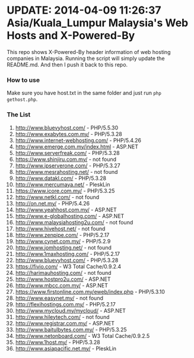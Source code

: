 UPDATE: 2014-04-09 11:26:37 Asia/Kuala_Lumpur
Malaysia's Web Hosts and X-Powered-By
=====================================

This repo shows X-Powered-By header information of web hosting companies in Malaysia. Running the script will simply update the README.md. And then I push it back to this repo.

### How to use

Make sure you have host.txt in the same folder and just run `php gethost.php`.

### The List

1.  http://www.bluevyhost.com/ - PHP/5.5.30
2.  http://www.exabytes.com.my/ - PHP/5.3.28
3.  http://www.internet-webhosting.com/ - PHP/5.4.26
4.  http://www.emerge.com.my/index.html - ASP.NET
5.  http://www.serverfreak.com/ - PHP/5.3.28
6.  https://www.shinjiru.com.my/ - not found
7.  http://www.ipserverone.com/ - PHP/5.3.27
8.  http://www.mesrahosting.net/ - not found
9.  http://www.datakl.com/ - PHP/5.3.28
10.  http://www.mercumaya.net/ - PleskLin
11.  https://www.icore.com.my/ - PHP/5.3.25
12.  http://www.netkl.com/ - not found
13.  http://on.net.my/ - PHP/5.4.26
14.  http://www.yeahhost.com.my/ - ASP.NET
15.  http://www.e-globalhosting.com/ - ASP.NET
16.  http://www.malaysiahosting2u.com/ - not found
17.  http://www.hivehost.net/ - not found
18.  http://www.zenpipe.com/ - PHP/5.2.17
19.  http://www.cynet.com.my/ - PHP/5.2.9
20.  http://www.jomhosting.net/ - not found
21.  http://www.1maxhosting.com/ - PHP/5.2.17
22.  http://www.bluevyhost.com/ - PHP/5.3.28
23.  https://fivio.com/ - W3 Total Cache/0.9.2.4
24.  http://harimauhosting.com/ - not found
25.  http://www.hostpro2u.com/ - ASP.NET
26.  http://www.mbcc.com.my/ - ASP.NET
27.  https://www.firstonline.com.my/eweb/index.php - PHP/5.3.10
28.  http://www.easynet.my/ - not found
29.  http://flexihostings.com.my/ - PHP/5.2.17
30.  http://www.mycloud.my/mycloud/ - ASP.NET
31.  http://www.hileytech.com/ - not found
32.  http://www.registrar.com.my/ - ASP.NET
33.  http://www.baitulbytes.com.my/ - PHP/5.3.25
34.  http://www.netonboard.com/ - W3 Total Cache/0.9.2.5
35.  http://www.1host.my/ - PHP/5.3.28
36.  http://www.asiapacific.net.my/ - PleskLin
